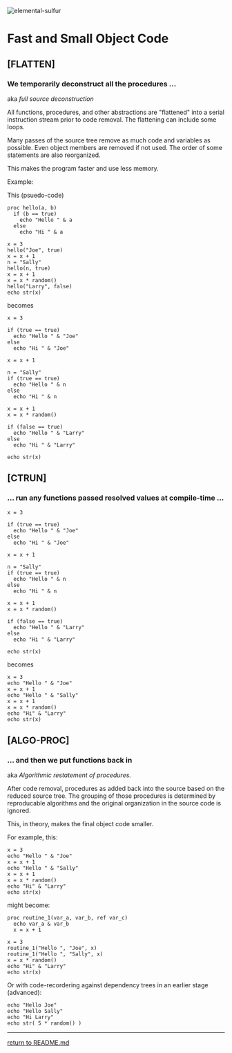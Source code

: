 ![elemental-sulfur](https://upload.wikimedia.org/wikipedia/commons/thumb/8/88/Sulfur_-_El_Desierto_mine%2C_San_Pablo_de_Napa%2C_Daniel_Campos_Province%2C_Potos%C3%AD%2C_Bolivia.jpg/220px-Sulfur_-_El_Desierto_mine%2C_San_Pablo_de_Napa%2C_Daniel_Campos_Province%2C_Potos%C3%AD%2C_Bolivia.jpg "Elemental Sulfer as seen on Wikipedia. Credit: Iifar")

# Fast and Small Object Code

## [FLATTEN]
### We temporarily deconstruct all the procedures ...

aka *full source deconstruction*

All functions, procedures, and other abstractions are "flattened" into a serial instruction stream prior to code removal. The flattening
can include some loops.

Many passes of the source tree remove as much code and variables as possible. Even object members are removed if not used. The order
of some statements are also reorganized.

This makes the program faster and use less memory.

Example:

This (psuedo-code)

```psuedocode
proc hello(a, b)
  if (b == true)
    echo "Hello " & a
  else
    echo "Hi " & a

x = 3
hello("Joe", true)
x = x + 1
n = "Sally"
hello(n, true)
x = x + 1
x = x * random()
hello("Larry", false)
echo str(x)
```

becomes

```psuedocode
x = 3

if (true == true)
  echo "Hello " & "Joe"
else
  echo "Hi " & "Joe"

x = x + 1

n = "Sally"
if (true == true)
  echo "Hello " & n
else
  echo "Hi " & n

x = x + 1
x = x * random()

if (false == true)
  echo "Hello " & "Larry"
else
  echo "Hi " & "Larry"

echo str(x)
```

## [CTRUN]
### ... run any functions passed resolved values at compile-time ...

```psuedocode
x = 3

if (true == true)
  echo "Hello " & "Joe"
else
  echo "Hi " & "Joe"

x = x + 1

n = "Sally"
if (true == true)
  echo "Hello " & n
else
  echo "Hi " & n

x = x + 1
x = x * random()

if (false == true)
  echo "Hello " & "Larry"
else
  echo "Hi " & "Larry"

echo str(x)
```

becomes

```psuedocode
x = 3
echo "Hello " & "Joe"
x = x + 1
echo "Hello " & "Sally"
x = x + 1
x = x * random()
echo "Hi" & "Larry"
echo str(x)
```

## [ALGO-PROC]
### ... and then we put functions back in

aka *Algorithmic restatement of procedures.*

After code removal, procedures as added back into the source based on the reduced source tree. The grouping of those procedures is determined by reproducable algorithms and the original organization in the source code is ignored.

This, in theory, makes the final object code smaller.

For example, this:

```psuedocode
x = 3
echo "Hello " & "Joe"
x = x + 1
echo "Hello " & "Sally"
x = x + 1
x = x * random()
echo "Hi" & "Larry"
echo str(x)
```

might become:

```psuedocode
proc routine_1(var_a, var_b, ref var_c)
  echo var_a & var_b
  x = x + 1

x = 3
routine_1("Hello ", "Joe", x)
routine_1("Hello ", "Sally", x)
x = x * random()
echo "Hi" & "Larry"
echo str(x)
```

Or with code-recordering against dependency trees in an earlier stage (advanced):

```psuedocode
echo "Hello Joe"
echo "Hello Sally"
echo "Hi Larry"
echo str( 5 * random() )
```


----

[return to README.md](README.md)
